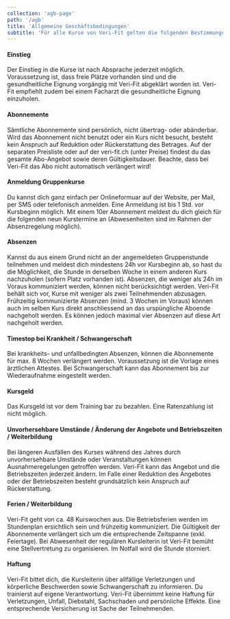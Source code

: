```yaml
---
collection: 'agb-page'
path: '/agb'
title: 'Allgemeine Geschäftsbedingungen'
subtitle: 'Für alle Kurse von Veri-Fit gelten die folgenden Bestimmungen'
---
```


#### Einstieg

Der Einstieg in die Kurse ist nach Absprache jederzeit möglich. Voraussetzung ist, dass freie Plätze
vorhanden sind und die gesundheitliche Eignung vorgängig mit Veri-Fit abgeklärt worden ist. Veri-Fit
empfiehlt zudem bei einem Facharzt die gesundheitliche Eignung einzuholen.

#### Abonnemente

Sämtliche Abonnemente sind persönlich, nicht übertrag- oder abänderbar. Wird das Abonnement nicht benutzt
oder ein Kurs nicht besucht, besteht kein Anspruch auf Reduktion oder Rückerstattung des Betrages. Auf der
separaten Preisliste oder auf der veri-fit.ch (unter Preise) findest du das gesamte Abo-Angebot sowie deren
Gültigkeitsdauer. Beachte, dass bei Veri-Fit das Abo nicht automatisch verlängert wird!

#### Anmeldung Gruppenkurse

Du kannst dich ganz einfach per Onlineformuar auf der Website, per Mail, per SMS oder telefonisch anmelden.
Eine Anmeldung ist bis 1 Std. vor Kursbeginn möglich. Mit einem 10er Abonnement meldest du dich gleich für
die folgenden neun Kurstermine an (Abwesenheiten sind im Rahmen der Absenzregelung möglich).

#### Absenzen

Kannst du aus einem Grund nicht an der angemeldeten Gruppenstunde teilnehmen und meldest dich mindestens 24h
vor Kursbeginn ab, so hast du die Möglichkeit, die Stunde in derselben Woche in einem anderen Kurs
nachzuholen (sofern Platz vorhanden ist). Absenzen, die weniger als 24h im Voraus kommuniziert werden,
können nicht berücksichtigt werden. Veri-Fit behält sich vor, Kurse mit weniger als zwei Teilnehmenden
abzusagen. Frühzeitig kommunizierte Absenzen (mind. 3 Wochen im Voraus) können auch im selben Kurs direkt
anschliessend an das urspüngliche Aboende nachgeholt werden. Es können jedoch maximal vier Absenzen auf
diese Art nachgeholt werden.

#### Timestop bei Krankheit / Schwangerschaft

Bei krankheits- und unfallbedingten Absenzen, können die Abonnemente für max. 8 Wochen verlängert werden.
Voraussetzung ist die Vorlage eines ärztlichen Attestes. Bei Schwangerschaft kann das Abonnement bis zur
Wiederaufnahme eingestellt werden.

#### Kursgeld

Das Kursgeld ist vor dem Training bar zu bezahlen. Eine Ratenzahlung ist nicht möglich.

#### Unvorhersehbare Umstände / Änderung der Angebote und Betriebszeiten / Weiterbildung

Bei längeren Ausfällen des Kurses während des Jahres durch unvorhersehbare Umstände oder Veranstaltungen
können Ausnahmeregelungen getroffen werden. Veri-Fit kann das Angebot und die Betriebszeiten jederzeit
ändern. Im Falle einer Reduktion des Angebotes oder der Betriebszeiten besteht grundsätzlich kein Anspruch
auf Rückerstattung.

#### Ferien / Weiterbildung

Veri-Fit geht von ca. 48 Kurswochen aus. Die Betriebsferien werden im Stundenplan ersichtlich sein und
frühzeitig kommuniziert. Die Gültigkeit der Abonnemente verlängert sich um die entsprechende Zeitspanne
(exkl. Feiertage). Bei Abwesenheit der regulären Kursleiterin ist Veri-Fit bemüht eine Stellvertretung zu
organisieren. Im Notfall wird die Stunde storniert.

#### Haftung

Veri-Fit bittet dich, die Kursleiterin über allfällige Verletzungen und körperliche Beschwerden sowie
Schwangerschaft zu informieren. Du trainierst auf eigene Verantwortung. Veri-Fit übernimmt keine Haftung für
Verletzungen, Unfall, Diebstahl, Sachschaden und persönliche Effekte. Eine entsprechende Versicherung ist
Sache der Teilnehmenden.
